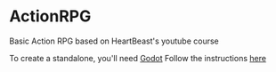 # ActionRPG
Basic Action RPG based on HeartBeast's youtube course

To create a standalone, you'll need [Godot](https://godotengine.org/)
Follow the instructions [here](https://docs.godotengine.org/en/stable/getting_started/workflow/export/exporting_projects.html)
